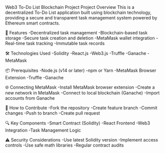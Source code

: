 Web3 To-Do List Blockchain Project
Project Overview
This is a decentralized To-Do List application built using blockchain technology, providing a secure and transparent task management system powered by Ethereum smart contracts.

🚀 Features
-Decentralized task management
-Blockchain-based task storage
-Secure task creation and deletion
-MetaMask wallet integration
-Real-time task tracking
-Immutable task records

🛠 Technologies Used
-Solidity
-React.js
-Web3.js
-Truffle
-Ganache
-MetaMask

📦 Prerequisites
-Node.js (v14 or later)
-npm or Yarn
-MetaMask Browser Extension
-Truffle
-Ganache

🌐 Connecting MetaMask
-Install MetaMask browser extension
-Create a new network in MetaMask
-Connect to local blockchain (Ganache)
-Import accounts from Ganache

🤝 How to Contribute
-Fork the repository
-Create feature branch
-Commit changes
-Push to branch
-Create pull request

🔍 Key Components
-Smart Contract (Solidity)
-React Frontend
-Web3 Integration
-Task Management Logic

⚠️ Security Considerations
-Use latest Solidity version
-Implement access controls
-Use safe math libraries
-Regular contract audits

